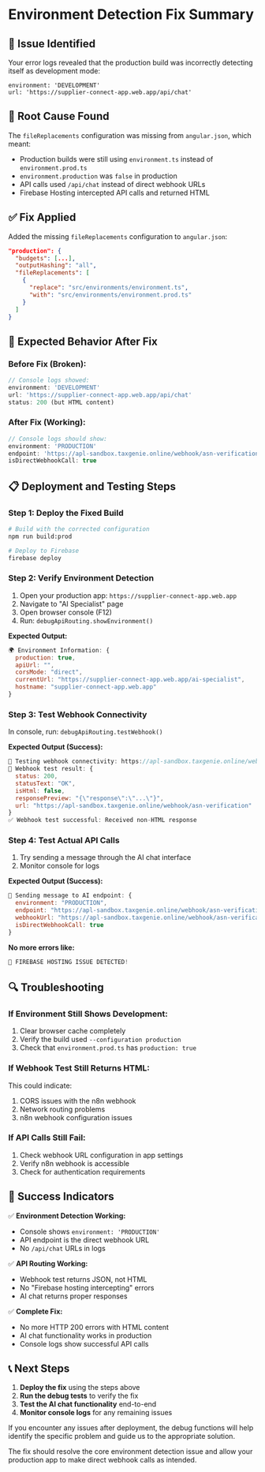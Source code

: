 # Environment Detection Fix Summary

## 🚨 Issue Identified
Your error logs revealed that the production build was incorrectly detecting itself as development mode:
```
environment: 'DEVELOPMENT'
url: 'https://supplier-connect-app.web.app/api/chat'
```

## 🔧 Root Cause Found
The `fileReplacements` configuration was missing from `angular.json`, which meant:
- Production builds were still using `environment.ts` instead of `environment.prod.ts`
- `environment.production` was `false` in production
- API calls used `/api/chat` instead of direct webhook URLs
- Firebase Hosting intercepted API calls and returned HTML

## ✅ Fix Applied
Added the missing `fileReplacements` configuration to `angular.json`:

```json
"production": {
  "budgets": [...],
  "outputHashing": "all",
  "fileReplacements": [
    {
      "replace": "src/environments/environment.ts",
      "with": "src/environments/environment.prod.ts"
    }
  ]
}
```

## 🚀 Expected Behavior After Fix

### Before Fix (Broken):
```javascript
// Console logs showed:
environment: 'DEVELOPMENT'
url: 'https://supplier-connect-app.web.app/api/chat'
status: 200 (but HTML content)
```

### After Fix (Working):
```javascript
// Console logs should show:
environment: 'PRODUCTION'
endpoint: 'https://apl-sandbox.taxgenie.online/webhook/asn-verification'
isDirectWebhookCall: true
```

## 📋 Deployment and Testing Steps

### Step 1: Deploy the Fixed Build
```bash
# Build with the corrected configuration
npm run build:prod

# Deploy to Firebase
firebase deploy
```

### Step 2: Verify Environment Detection
1. Open your production app: `https://supplier-connect-app.web.app`
2. Navigate to "AI Specialist" page
3. Open browser console (F12)
4. Run: `debugApiRouting.showEnvironment()`

**Expected Output:**
```javascript
🌍 Environment Information: {
  production: true,
  apiUrl: "",
  corsMode: "direct",
  currentUrl: "https://supplier-connect-app.web.app/ai-specialist",
  hostname: "supplier-connect-app.web.app"
}
```

### Step 3: Test Webhook Connectivity
In console, run: `debugApiRouting.testWebhook()`

**Expected Output (Success):**
```javascript
🧪 Testing webhook connectivity: https://apl-sandbox.taxgenie.online/webhook/asn-verification
🧪 Webhook test result: {
  status: 200,
  statusText: "OK",
  isHtml: false,
  responsePreview: "{\"response\":\"...\"}",
  url: "https://apl-sandbox.taxgenie.online/webhook/asn-verification"
}
✅ Webhook test successful: Received non-HTML response
```

### Step 4: Test Actual API Calls
1. Try sending a message through the AI chat interface
2. Monitor console for logs

**Expected Output (Success):**
```javascript
🚀 Sending message to AI endpoint: {
  environment: "PRODUCTION",
  endpoint: "https://apl-sandbox.taxgenie.online/webhook/asn-verification",
  webhookUrl: "https://apl-sandbox.taxgenie.online/webhook/asn-verification",
  isDirectWebhookCall: true
}
```

**No more errors like:**
```javascript
🚨 FIREBASE HOSTING ISSUE DETECTED!
```

## 🔍 Troubleshooting

### If Environment Still Shows Development:
1. Clear browser cache completely
2. Verify the build used `--configuration production`
3. Check that `environment.prod.ts` has `production: true`

### If Webhook Test Still Returns HTML:
This could indicate:
1. CORS issues with the n8n webhook
2. Network routing problems
3. n8n webhook configuration issues

### If API Calls Still Fail:
1. Check webhook URL configuration in app settings
2. Verify n8n webhook is accessible
3. Check for authentication requirements

## 🎯 Success Indicators

✅ **Environment Detection Working:**
- Console shows `environment: 'PRODUCTION'`
- API endpoint is the direct webhook URL
- No `/api/chat` URLs in logs

✅ **API Routing Working:**
- Webhook test returns JSON, not HTML
- No "Firebase hosting intercepting" errors
- AI chat returns proper responses

✅ **Complete Fix:**
- No more HTTP 200 errors with HTML content
- AI chat functionality works in production
- Console logs show successful API calls

## 📞 Next Steps

1. **Deploy the fix** using the steps above
2. **Run the debug tests** to verify the fix
3. **Test the AI chat functionality** end-to-end
4. **Monitor console logs** for any remaining issues

If you encounter any issues after deployment, the debug functions will help identify the specific problem and guide us to the appropriate solution.

The fix should resolve the core environment detection issue and allow your production app to make direct webhook calls as intended.
